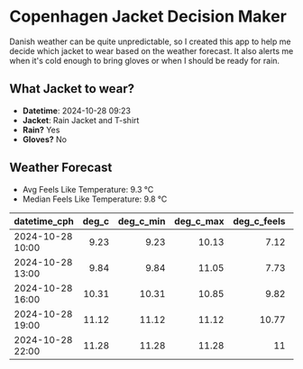 
# Copenhagen Jacket Decision Maker

Danish weather can be quite unpredictable, so I created this app to help me decide which jacket to wear based on the weather forecast. 
It also alerts me when it's cold enough to bring gloves or when I should be ready for rain.

## What Jacket to wear?

- **Datetime**: 2024-10-28 09:23
- **Jacket**: Rain Jacket and T-shirt
- **Rain?** Yes
- **Gloves?** No

## Weather Forecast
- Avg Feels Like Temperature: 9.3 °C
- Median Feels Like Temperature: 9.8 °C

| datetime_cph     |   deg_c |   deg_c_min |   deg_c_max |   deg_c_feels | weather   | wind   | rain   |
|:-----------------|--------:|------------:|------------:|--------------:|:----------|:-------|:-------|
| 2024-10-28 10:00 |    9.23 |        9.23 |       10.13 |          7.12 | Rain      | Low    | Low    |
| 2024-10-28 13:00 |    9.84 |        9.84 |       11.05 |          7.73 | Rain      | Low    | Low    |
| 2024-10-28 16:00 |   10.31 |       10.31 |       10.85 |          9.82 | Rain      | Low    | Low    |
| 2024-10-28 19:00 |   11.12 |       11.12 |       11.12 |         10.77 | Rain      | Low    | Low    |
| 2024-10-28 22:00 |   11.28 |       11.28 |       11.28 |         11    | Clouds    | Low    | None   |
        